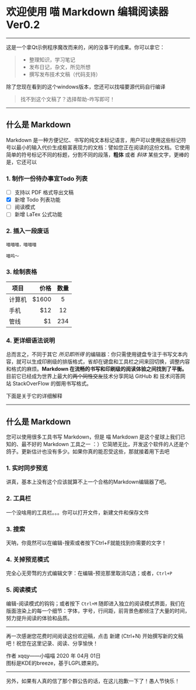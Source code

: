 # 欢迎使用 喵 Markdown 编辑阅读器Ver0.2

------

这是一个拿Qt示例程序魔改而来的，闲的没事干的成果。你可以拿它：

> * 整理知识，学习笔记
> * 发布日记，杂文，所见所想
> * 撰写发布技术文稿（代码支持）

除了您现在看到的这个windows版本，您还可以找喵要源代码自行编译


> 找不到这个文稿了？选择帮助-咋写即可！

------

## 什么是 Markdown

Markdown 是一种方便记忆、书写的纯文本标记语言，用户可以使用这些标记符号以最小的输入代价生成极富表现力的文档：譬如您正在阅读的这份文档。它使用简单的符号标记不同的标题，分割不同的段落，**粗体** 或者 *斜体* 某些文字，更棒的是，它还可以

### 1. 制作一份待办事宜**Todo 列表**

- [ ] 支持以 PDF 格式导出文稿
- [x] 新增 Todo 列表功能
- [ ] 阅读模式
- [ ] 新增 LaTex 公式功能

### 2. 插入一段废话

```
喵喵喵，喵喵喵

喵呜～

```

### 3. 绘制表格

| 项目        | 价格   |  数量  |
| --------   | -----:  | :----:  |
| 计算机     | \$1600 |   5     |
| 手机        |   \$12   |   12   |
| 管线        |    \$1    |  234  |

### 4. 更详细语法说明

总而言之，不同于其它 *所见即所得* 的编辑器：你只需使用键盘专注于书写文本内容，就可以生成印刷级的排版格式，省却在键盘和工具栏之间来回切换，调整内容和格式的麻烦。**Markdown 在流畅的书写和印刷级的阅读体验之间找到了平衡。** 目前它已经成为世界上最大的~~两个同性交友~~技术分享网站 GitHub 和 技术问答网站 StackOverFlow 的御用书写格式。

下面是关于它的详细解释

---

## 什么是 Markdown

您可以使用很多工具书写 Markdown，但是 喵 Markdown 是这个星球上我们已知的、最不好的 Markdown 工具之一 ：）它简陋无比，开发这个软件的人还是个鸽子。更新估计也没有多少。如果你真的能忍受这些，那就接着用下去吧

### 1. 实时同步预览

讲真，基本上没有这个应该就算不上一个合格的Markdown编辑器了吧。

### 2. 工具栏

一个没啥用的工具栏。。。你可以打开文件，新建文件和保存文件

### 3. 搜索

天呐，你竟然可以在编辑-搜索或者按下Ctrl+F就能找到你需要的文字！

### 4. 关掉预览模式

完全心无旁骛的方式编辑文字：在编辑-预览那里取消勾选；或者，`Ctrl+P`

### 5. 阅读模式

编辑-阅读模式的钩钩；或者按下 `Ctrl+M` 随即进入独立的阅读模式界面，我们在版面渲染上的每一个细节：字体，字号，行间距，前背景色都倾注了大量的时间，努力提升阅读的体验和品质。

------

再一次感谢您花费时间阅读这份欢迎稿，点击 新建 (Ctrl+N) 开始撰写新的文稿吧！祝您在这里记录、阅读、分享愉快！

作者 xqqy——小喵喵
2020 年 04月 01日    
图标是KDE的breeze，基于LGPL嫖来的。

---
另外，如果有人真的信了那个群公告的话，在这儿抱歉一下了！愚人节快乐！